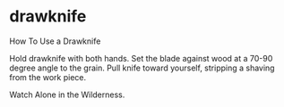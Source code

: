 # drawknife
How To Use a Drawknife

Hold drawknife with both hands.  Set the blade against wood at a 70-90 degree angle to the grain.  Pull knife toward yourself, stripping a shaving from the work piece.  

Watch Alone in the Wilderness.  
